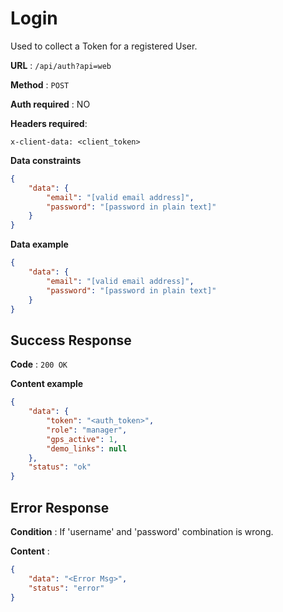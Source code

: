 # Login

Used to collect a Token for a registered User.

**URL** : `/api/auth?api=web`

**Method** : `POST`

**Auth required** : NO

**Headers required**:

 ```x-client-data: <client_token>```


**Data constraints**

```json
{
    "data": {
        "email": "[valid email address]",
        "password": "[password in plain text]"
    }
}

```

**Data example**

```json
{
    "data": {
        "email": "[valid email address]",
        "password": "[password in plain text]"
    }
}
```

## Success Response

**Code** : `200 OK`

**Content example**

```json
{
    "data": {
        "token": "<auth_token>",
        "role": "manager",
        "gps_active": 1,
        "demo_links": null
    },
    "status": "ok"
}
```

## Error Response

**Condition** : If 'username' and 'password' combination is wrong.

**Content** :

```json
{
    "data": "<Error Msg>",
    "status": "error"
}
```
